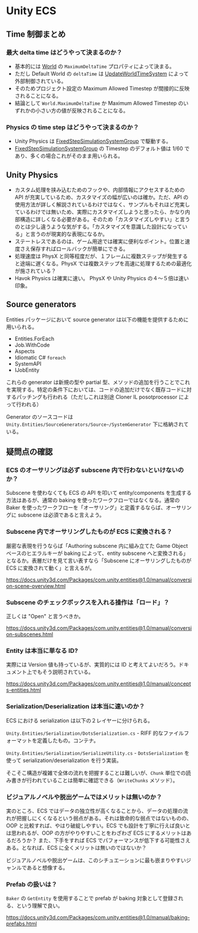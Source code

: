 # Unity ECS

## Time 制御まとめ

### 最大 delta time はどうやって決まるのか？

- 基本的には [World] の `MaximumDeltaTime` プロパティによって決まる。
- ただし Default World の `deltaTime` は [UpdateWorldTimeSystem] によって外部制御されている。
- そのためプロジェクト設定の Maximum Allowed Timestep が間接的に反映されることになる。
- 結論として `World.MaximumDeltaTime` か Maximum Allowed Timestep のいずれかの小さい方の値が反映されることになる。

[World]:
  https://docs.unity3d.com/Packages/com.unity.entities@1.0/api/Unity.Entities.World.html
[UpdateWorldTimeSystem]:
  https://docs.unity3d.com/Packages/com.unity.entities@1.0/api/Unity.Entities.UpdateWorldTimeSystem.html

### Physics の time step はどうやって決まるのか？

- Unity Physics は [FixedStepSimulationSystemGroup] で駆動する。
- [FixedStepSimulationSystemGroup] の Timestep のデフォルト値は 1/60 であり、多くの場合これがそのまま用いられる。

[FixedStepSimulationSystemGroup]:
  https://docs.unity3d.com/Packages/com.unity.entities@1.0/api/Unity.Entities.FixedStepSimulationSystemGroup.html

## Unity Physics

- カスタム処理を挟み込むためのフックや、内部情報にアクセスするための API が充実しているため、カスタマイズの幅が広いのは確か。ただ、API の使用方法が詳しく解説されているわけではなく、サンプルもそれほど充実しているわけでは無いため、実際にカスタマイズしようと思ったら、かなり内部構造に詳しくなる必要がある。そのため「カスタマイズしやすい」と言うのとは少し違うような気がする。「カスタマイズを意識した設計になっている」と言うのが現実的な表現になるか。
- ステートレスであるのは、ゲーム用途では確実に便利なポイント。位置と速度さえ保存すればロールバックが簡単にできる。
- 処理速度は PhysX と同等程度だが、１フレームに複数ステップが発生すると途端に遅くなる。PhysX では複数ステップを高速に処理するための最適化が施されている？
- Havok Physics は確実に速い。 PhysX や Unity Physics の４〜５倍は速い印象。

## Source generators

Entities パッケージにおいて source generator は以下の機能を提供するために用いられる。

- Entities.ForEach
- Job.WithCode
- Aspects
- Idiomatic C# `foreach`
- SystemAPI
- IJobEntity

これらの generator は新規の型や partial 型、メソッドの追加を行うことでこれを実現する。特定の条件下においては、コードの追加だけでなく既存コードに対するパッチングも行われる（ただしこれは別途 Cloner IL posotprocessor によって行われる）

Generator のソースコードは `Unity.Entities/SourceGenerators/Source~/SystemGenerator` 下に格納されている。

## 疑問点の確認

### ECS のオーサリングは必ず subscene 内で行わないといけないのか？

Subscene を使わなくても ECS の API を叩いて entity/components を生成する方法はあるが、通常の baking を使ったワークフローではなくなる。通常の Baker を使ったワークフローを「オーサリング」と定義するならば、オーサリングに subscene は必須であると言えよう。

### Subscene 内でオーサリングしたものが ECS に変換される？

厳密な表現を行うならば「Authoring subscene 内に組み立てた Game Object ベースのヒエラルキーが baking によって、entity subscene へと変換される」となるか。表層だけを見て言い表すなら「Subscene にオーサリングしたものが ECS に変換されて動く」と言えるが。

https://docs.unity3d.com/Packages/com.unity.entities@1.0/manual/conversion-scene-overview.html

### Subscene のチェックボックスを入れる操作は「ロード」？

正しくは "Open" と言うべきか。

https://docs.unity3d.com/Packages/com.unity.entities@1.0/manual/conversion-subscenes.html

### Entity は本当に単なる ID?

実際には Version 値も持っているが、実質的には ID と考えてよいだろう。ドキュメント上でもそう説明されている。

https://docs.unity3d.com/Packages/com.unity.entities@1.0/manual/concepts-entities.html

### Serialization/Deserialization は本当に速いのか？

ECS における serialization は以下の２レイヤーに分けられる。

`Unity.Entities/Serialization/DotsSerialization.cs` - RIFF 的なファイルフォーマットを定義したもの。コンテナ。

`Unity.Entities/Serialization/SerializeUtility.cs` - `DotsSerialization` を使って serialization/deserialization を行う実装。

そこそこ構造が複雑で全体の流れを把握することは難しいが、`Chunk` 単位での読み書きが行われていることは簡単に確認できる（`WriteChunks` メソッド）。

### ビジュアルノベルや脱出ゲームではメリットは無いのか？

実のところ、ECS ではデータの独立性が高くなることから、データの処理の流れが把握しにくくなるという弱点がある。それは致命的な弱点ではないものの、OOP と比較すれば、やはり破綻しやすい。ECS でも設計を丁寧に行えば良いとは思われるが、OOP の方がやりやすいことをわざわざ ECS にするメリットはあるだろうか？ また、下手をすれば ECS でパフォーマンスが低下する可能性さえある。となれば、ECS に全くメリットは無いのではないか？

ビジュアルノベルや脱出ゲームは、このシチュエーションに最も嵌まりやすいジャンルであると想像する。

### Prefab の扱いは？

`Baker` の `GetEntity` を使用することで prefab が baking 対象として登録される、という理解で良い。

https://docs.unity3d.com/Packages/com.unity.entities@1.0/manual/baking-prefabs.html
